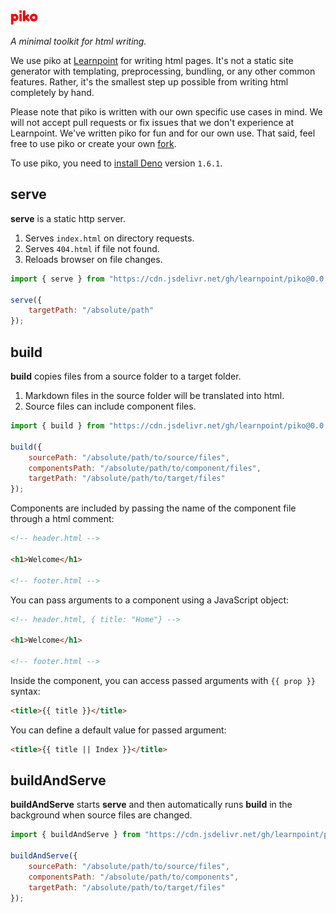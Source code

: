 <img src="piko.svg" height="24px">

*A minimal toolkit for html writing.*

We use piko at [Learnpoint](https://github.com/learnpoint) for writing html pages. It's not a static site generator with templating, preprocessing, bundling, or any other common features. Rather, it's the smallest step up possible from writing html completely by hand.

Please note that piko is written with our own specific use cases in mind. We will not accept pull requests or fix issues that we don't experience at Learnpoint. We've written piko for fun and for our own use. That said, feel free to use piko or create your own [fork](https://docs.github.com/en/free-pro-team@latest/github/getting-started-with-github/fork-a-repo).

To use piko, you need to [install Deno](https://deno.land/manual/getting_started/installation) version ```1.6.1```.

## serve

**serve** is a static http server.

1. Serves ```index.html``` on directory requests.
2. Serves ```404.html``` if file not found.
3. Reloads browser on file changes.

```js
import { serve } from "https://cdn.jsdelivr.net/gh/learnpoint/piko@0.0.4/mod.js";

serve({
    targetPath: "/absolute/path"
});
```

## build

**build** copies files from a source folder to a target folder.

1. Markdown files in the source folder will be translated into html.
2. Source files can include component files.

```js
import { build } from "https://cdn.jsdelivr.net/gh/learnpoint/piko@0.0.4/mod.js";

build({
    sourcePath: "/absolute/path/to/source/files",
    componentsPath: "/absolute/path/to/component/files",
    targetPath: "/absolute/path/to/target/files"
});
```

Components are included by passing the name of the component file through a html comment:

```html
<!-- header.html -->

<h1>Welcome</h1>

<!-- footer.html -->
```

You can pass arguments to a component using a JavaScript object:
```html
<!-- header.html, { title: "Home"} -->

<h1>Welcome</h1>

<!-- footer.html -->
```

Inside the component, you can access passed arguments with ```{{ prop }}``` syntax:
```html
<title>{{ title }}</title>
```

You can define a default value for passed argument:
```html
<title>{{ title || Index }}</title>
```

## buildAndServe

**buildAndServe** starts **serve** and then automatically runs **build** in the background when source files are changed.

```js
import { buildAndServe } from "https://cdn.jsdelivr.net/gh/learnpoint/piko@0.0.4/mod.js";

buildAndServe({
    sourcePath: "/absolute/path/to/source/files",
    componentsPath: "/absolute/path/to/components",
    targetPath: "/absolute/path/to/target/files"
});
```
